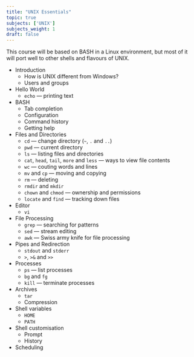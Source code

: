 ```yaml
---
title: "UNIX Essentials"
topic: true
subjects: ['UNIX']
subjects_weight: 1
draft: false
---
```


This course will be based on BASH in a Linux environment, but most of it will port well to other shells and flavours of UNIX.

- Introduction
	- How is UNIX different from Windows?
	- Users and groups
- Hello World
	- `echo` — printing text
- BASH
	- Tab completion
	- Configuration
	- Command history
	- Getting help
- Files and Directories
	- `cd` — change directory (`~`, `.` and `..`)
	- `pwd` — current directory
	- `ls` — listing files and directories
	- `cat`, `head`, `tail`, `more` and `less` — ways to view file contents
	- `wc` — couting words and lines
	- `mv` and `cp` — moving and copying
	- `rm` — deleting
	- `rmdir` and `mkdir`
	- `chown` and `chmod` — ownership and permissions
	- `locate` and `find` — tracking down files
- Editor
	- `vi`
- File Processing
	- `grep` — searching for patterns
	- `sed` — stream editing
	- `awk` — Swiss army knife for file processing
- Pipes and Redirection
	- `stdout` and `stderr`
	- `>`, `>&` and `>>`
- Processes
	- `ps` — list processes
	- `bg` and `fg`
	- `kill` — terminate processes
- Archives
	- `tar`
	- Compression
- Shell variables
	- `HOME`
	- `PATH`
- Shell customisation
	- Prompt
	- History
- Scheduling
